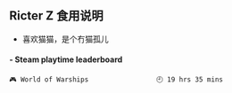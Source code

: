 ## Ricter Z 食用说明
- 喜欢猫猫，是个冇猫孤儿

<!-- steam-box start -->
#### - Steam playtime leaderboard
```text
🎮 World of Warships                 🕘 19 hrs 35 mins
```
<!-- Powered by https://github.com/YouEclipse/steam-box . -->
<!-- steam-box end -->
